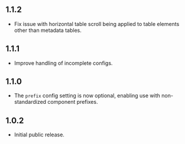 ## 1.1.2

- Fix issue with horizontal table scroll being applied to table elements other than metadata tables.

## 1.1.1

- Improve handling of incomplete configs.

## 1.1.0

- The `prefix` config setting is now optional, enabling use with non-standardized
  component prefixes.

## 1.0.2

- Initial public release.
